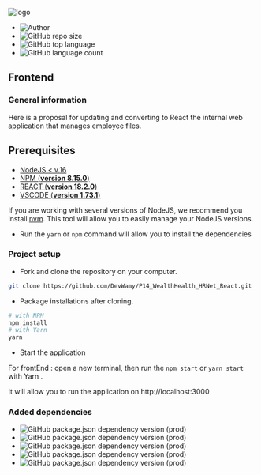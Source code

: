 ![logo](src/assets/logo.png)



- ![Author](https://img.shields.io/badge/Author-Nadia%20Bolivant-blue)
- ![GitHub repo size](https://img.shields.io/github/repo-size/DevWamy/P14_WealthHealth_HRNet_React?color=blueviolet)
- ![GitHub top language](https://img.shields.io/github/languages/top/DevWamy/P14_WealthHealth_HRNet_React?color=ff64b2)
- ![GitHub language count](https://img.shields.io/github/languages/count/DevWamy/P14_WealthHealth_HRNet_React?color=blueviolet)

## Frontend

### General information

Here is a proposal for updating and converting to React the internal web application that manages employee files.

## Prerequisites

- [NodeJS < v.16](https://nodejs.org/en/)
- [NPM (**version 8.15.0**)](https://www.npmjs.com/)
- [REACT (**version 18.2.0**)](https://en.reactjs.org/) 
- [VSCODE (**version 1.73.1**)](https://code.visualstudio.com/)

If you are working with several versions of NodeJS, we recommend you install [nvm](https://github.com/nvm-sh/nvm). This tool will allow you to easily manage your NodeJS versions.


- Run the `yarn` or `npm` command will allow you to install the dependencies

### Project setup

- Fork and clone the repository on your computer.

````bash
git clone https://github.com/DevWamy/P14_WealthHealth_HRNet_React.git
````

- Package installations after cloning.

```bash
# with NPM
npm install
# with Yarn
yarn
```

- Start the application
 
For frontEnd :
open a new terminal, then run the `npm start` or `yarn start ` with Yarn .

It will allow you to run the application on http://localhost:3000
 

### Added dependencies

- ![GitHub package.json dependency version (prod)](https://img.shields.io/github/package-json/dependency-version/DevWamy/P14_WealthHealth_HRNet_React/react?color=blueviolet)
- ![GitHub package.json dependency version (prod)](https://img.shields.io/github/package-json/dependency-version/DevWamy/P14_WealthHealth_HRNet_React/react-router-dom?color=ff64b2)
- ![GitHub package.json dependency version (prod)](https://img.shields.io/github/package-json/dependency-version/DevWamy/P14_WealthHealth_HRNet_React/redux?color=blueviolet)
- ![GitHub package.json dependency version (prod)](https://img.shields.io/github/package-json/dependency-version/DevWamy/P14_WealthHealth_HRNet_React/react-redux?color=ff64b2)
- ![GitHub package.json dependency version (prod)](https://img.shields.io/github/package-json/dependency-version/DevWamy/P14_WealthHealth_HRNet_React/react-scripts?color=blueviolet)

